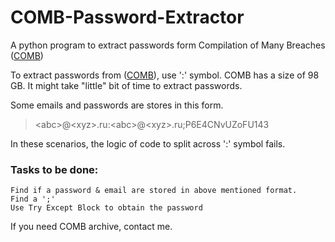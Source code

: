# COMB-Password-Extractor
A python program to extract passwords form Compilation of Many Breaches ([COMB](https://github.com/samokosik/COMB/blob/main/README.md))

To extract passwords from ([COMB](https://github.com/samokosik/COMB/blob/main/README.md)), use ':' symbol.
COMB has a size of 98 GB. It might take "little" bit of time to extract passwords. 
 
 Some emails and passwords are stores in this form.
> \<abc\>@\<xyz\>.ru:\<abc\>@\<xyz\>.ru;P6E4CNvUZoFU143
 
In these scenarios, the logic of code to split across ':' symbol fails.

### Tasks to be done: 
    Find if a password & email are stored in above mentioned format.
    Find a ';'
    Use Try Except Block to obtain the password
    
If you need COMB archive, contact me.
    
